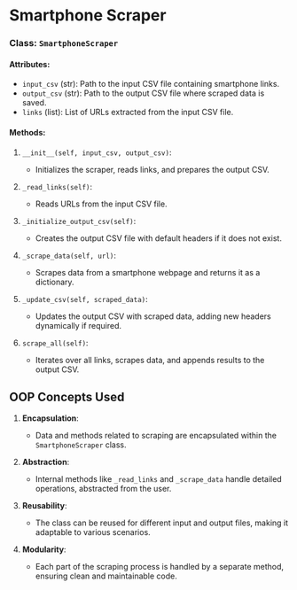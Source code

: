 # Smartphone Scraper


### Class: `SmartphoneScraper`

#### Attributes:
- `input_csv` (str): Path to the input CSV file containing smartphone links.
- `output_csv` (str): Path to the output CSV file where scraped data is saved.
- `links` (list): List of URLs extracted from the input CSV file.

#### Methods:
1. `__init__(self, input_csv, output_csv)`:
   - Initializes the scraper, reads links, and prepares the output CSV.

2. `_read_links(self)`:
   - Reads URLs from the input CSV file.

3. `_initialize_output_csv(self)`:
   - Creates the output CSV file with default headers if it does not exist.

4. `_scrape_data(self, url)`:
   - Scrapes data from a smartphone webpage and returns it as a dictionary.

5. `_update_csv(self, scraped_data)`:
   - Updates the output CSV with scraped data, adding new headers dynamically if required.

6. `scrape_all(self)`:
   - Iterates over all links, scrapes data, and appends results to the output CSV.


## OOP Concepts Used
1. **Encapsulation**:
   - Data and methods related to scraping are encapsulated within the `SmartphoneScraper` class.

2. **Abstraction**:
   - Internal methods like `_read_links` and `_scrape_data` handle detailed operations, abstracted from the user.

3. **Reusability**:
   - The class can be reused for different input and output files, making it adaptable to various scenarios.

4. **Modularity**:
   - Each part of the scraping process is handled by a separate method, ensuring clean and maintainable code.

